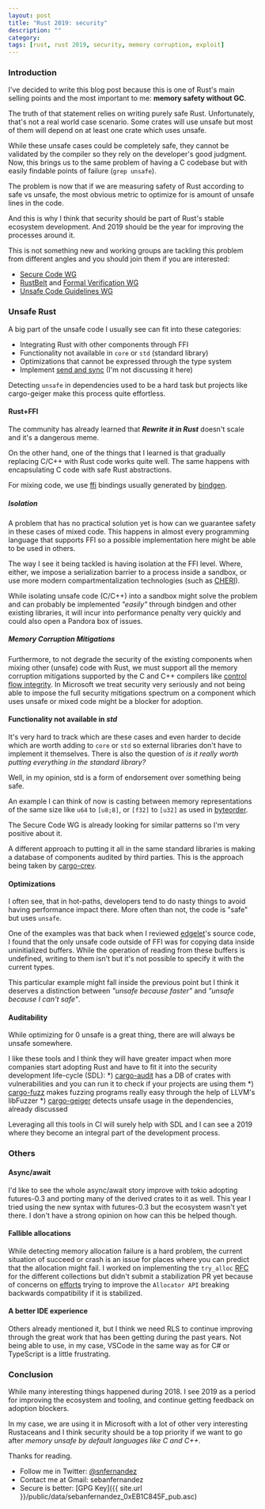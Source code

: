 ```yaml
---
layout: post
title: "Rust 2019: security"
description: ""
category:
tags: [rust, rust 2019, security, memory corruption, exploit]
---
```


### Introduction

I've decided to write this blog post because this is one of Rust's main selling points and the most important to me: **memory safety without GC**.

The truth of that statement relies on writing purely safe Rust. Unfortunately, that's not a real world case scenario. Some crates will use unsafe but most of them will depend on at least one crate which uses unsafe.

While these unsafe cases could be completely safe, they cannot be validated by the compiler so they rely on the developer's good judgment. Now, this brings us to the same problem of having a C codebase but with easily findable points of failure (`grep unsafe`).

The problem is now that if we are measuring safety of Rust according to safe vs unsafe, the most obvious metric to optimize for is amount of unsafe lines in the code.

And this is why I think that security should be part of Rust's stable ecosystem development. And 2019 should be the year for improving the processes around it.

<!-- And this is why I think that 2019 will not only be a year for ecosystem maturity but also for -->

<!-- Auditing unsafe code in linear programs tends to be easy but once there is an implementation of Sync or Share, an auditor has to reason about a big part of the program interaction. -->

<!-- It means that Rust starts getting closer to a C/C++ project in efforts of auditing it. -->

<!-- I see 2019 as the year that the big 4 will adopt and endorse Rust in their production environments. -->

This is not something new and working groups are tackling this problem from different angles and you should join them if you are interested:
* [Secure Code WG](https://rust-lang.zulipchat.com/#narrow/stream/146229-wg-secure-code)
* [RustBelt](http://plv.mpi-sws.org/rustbelt/#publications) and [Formal Verification WG](https://internals.rust-lang.org/t/announcing-the-formal-verification-working-group/7240)
* [Unsafe Code Guidelines WG](https://github.com/rust-rfcs/unsafe-code-guidelines)

### Unsafe Rust

A big part of the unsafe code I usually see can fit into these categories:

* Integrating Rust with other components through FFI
* Functionality not available in `core` or `std` (standard library)
* Optimizations that cannot be expressed through the type system
* Implement [send and sync](https://doc.rust-lang.org/nightly/nomicon/send-and-sync.html) (I'm not discussing it here)

Detecting `unsafe` in dependencies used to be a hard task but projects like cargo-geiger make this process quite effortless.

#### Rust+FFI

The community has already learned that ***Rewrite it in Rust*** doesn't scale and it's a dangerous meme.

On the other hand, one of the things that I learned is that gradually replacing C/C++ with Rust code works quite well. The same happens with encapsulating C code with safe Rust abstractions.

For mixing code, we use [ffi](https://doc.rust-lang.org/nightly/nomicon/ffi.html) bindings usually generated by [bindgen](https://github.com/rust-lang/rust-bindgen).

##### Isolation

A problem that has no practical solution yet is how can we guarantee safety in these cases of mixed code. This happens in almost every programming language that supports FFI so a possible implementation here might be able to be used in others.

The way I see it being tackled is having isolation at the FFI level. Where, either, we impose a serialization barrier to a process inside a sandbox, or use more modern compartmentalization technologies (such as [CHERI](https://www.cl.cam.ac.uk/~kg365/pubs/201505-oakland2015-cheri-compartmentalization.pdf)).

While isolating unsafe code (C/C++) into a sandbox might solve the problem and can probably be implemented *"easily"* through bindgen and other existing libraries, it will incur into performance penalty very quickly and could also open a Pandora box of issues.

##### Memory Corruption Mitigations

Furthermore, to not degrade the security of the existing components when mixing other (unsafe) code with Rust, we must support all the memory corruption mitigations supported by the C and C++ compilers like [control flow integrity](https://en.wikipedia.org/wiki/Control-flow_integrity). In Microsoft we treat security very seriously and not being able to impose the full security mitigations spectrum on a component which uses unsafe or mixed code might be a blocker for adoption.

#### Functionality not available in *std*

It's very hard to track which are these cases and even harder to decide which are worth adding to `core` or `std` so external libraries don't have to implement it themselves. There is also the question of *is it really worth putting everything in the standard library?*

Well, in my opinion, std is a form of endorsement over something being safe.
<!-- So functions used over the standard collection are probably worth putting in. -->

An example I can think of now is casting between memory representations of the same size like `u64` to `[u8;8]`, or `[f32]` to `[u32]` as used in [byteorder](https://github.com/BurntSushi/byteorder).

The Secure Code WG is already looking for similar patterns so I'm very positive about it.

A different approach to putting it all in the same standard libraries is making a database of components audited by third parties. This is the approach being taken by [cargo-crev](https://github.com/dpc/crev/tree/master/cargo-crev).


#### Optimizations

I often see, that in hot-paths, developers tend to do nasty things to avoid having performance impact there. More often than not, the code is "safe" but uses `unsafe`.

One of the examples was that back when I reviewed [edgelet](https://github.com/Azure/iotedge/tree/master/edgelet)'s source code, I found that the only unsafe code outside of FFI was for copying data inside uninitialized buffers. While the operation of reading from these buffers is undefined, writing to them isn't but it's not possible to specify it with the current types.

This particular example might fall inside the previous point but I think it deserves a distinction between *"unsafe because faster"* and *"unsafe because I can't safe"*.

#### Auditability

While optimizing for 0 unsafe is a great thing, there are will always be unsafe somewhere.

I like these tools and I think they will have greater impact when more companies start adopting Rust and have to fit it into the security development life-cycle (SDL):
*) [cargo-audit](https://github.com/RustSec/cargo-audit) has a DB of crates with vulnerabilities and you can run it to check if your projects are using them
*) [cargo-fuzz](https://github.com/rust-fuzz/cargo-fuzz) makes fuzzing programs really easy through the help of LLVM's libFuzzer
*) [cargo-geiger](https://github.com/anderejd/cargo-geiger) detects unsafe usage in the dependencies, already discussed

Leveraging all this tools in CI will surely help with SDL and I can see a 2019 where they become an integral part of the development process.

### Others

#### Async/await

I'd like to see the whole async/await story improve with tokio adopting futures-0.3 and porting many of the derived crates to it as well. This year I tried using the new syntax with futures-0.3 but the ecosystem wasn't yet there. I don't have a strong opinion on how can this be helped though.

#### Fallible allocations

While detecting memory allocation failure is a hard problem, the current situation of succeed or crash is an issue for places where you can predict that the allocation might fail. I worked on implementing the `try_alloc` [RFC](https://github.com/rust-lang/rfcs/blob/master/text/2116-alloc-me-maybe.md) for the different collections but didn't submit a stabilization PR yet because of concerns on [efforts](https://github.com/rust-lang/rust/pull/52420) trying to improve the `Allocator API` breaking backwards compatibility if it is stabilized.

#### A better IDE experience

Others already mentioned it, but I think we need RLS to continue improving through the great work that has been getting during the past years. Not being able to use, in my case, VSCode in the same way as for C# or TypeScript is a little frustrating.

### Conclusion

While many interesting things happened during 2018. I see 2019 as a period for improving the ecosystem and tooling, and continue getting feedback on adoption blockers.

In my case, we are using it in Microsoft with a lot of other very interesting Rustaceans and I think security should be a top priority if we want to go after *memory unsafe by default languages like C and C++*.

Thanks for reading.

* Follow me in Twitter: [@snfernandez](https://twitter.com/snfernandez)
* Contact me at Gmail: sebanfernandez
* Secure is better: [GPG Key]({{ site.url }}/public/data/sebanfernandez_0xEB1C845F_pub.asc)
